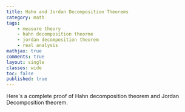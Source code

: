 ```yaml
---
title: Hahn and Jordan Decomposition Theorems
category: math
tags: 
    - measure theory
    - hahn decomposition theorme
    - jordan decomposition theorem
    - real analysis
mathjax: true
comments: true
layout: single
classes: wide
toc: false
published: true
---
```

Here's a complete proof of Hahn decomposition theorem and Jordan Decomposition theorem. 

<!-- <object data="{{ site.url }}{{ site.baseurl }}/assets/pdfs/Hausdorff_s_Maximality_Theorem.pdf" width="1000" height="1000" type="application/pdf"></object> -->

<!-- 
<a href="/assets/pdfs/Hausdorff_s_Maximality_Theorem.pdf" class="image fit"></a> -->

<html>
<body>
</body>
<script type="text/javascript">
    document.location = "/assets/pdfs/Hahn_and_Jordan_Decomposition_Theorems.pdf"
</script>
</html>
